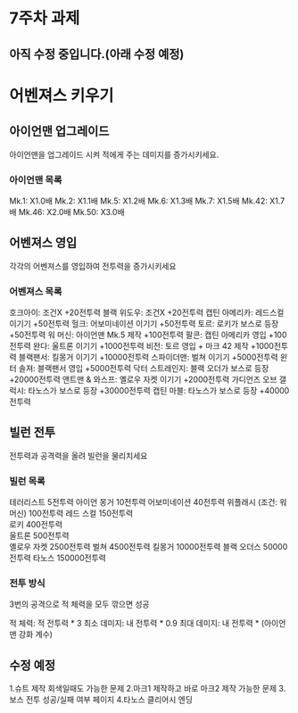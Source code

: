 # 7주차 과제
## 아직 수정 중입니다.(아래 수정 예정)
# 어벤져스 키우기
## 아이언맨 업그레이드
아이언맨을 업그레이드 시켜 적에게 주는 데미지를 증가시키세요.

### 아이언맨 목록
Mk.1: X1.0배
Mk.2: X1.1배
Mk.5: X1.2배
Mk.6: X1.3배
Mk.7: X1.5배
Mk.42: X1.7배
Mk.46: X2.0배
Mk.50: X3.0배

## 어벤져스 영입
각각의 어벤져스를 영입하여 전투력을 증가시키세요

### 어벤져스 목록
호크아이: 조건X                                +20전투력
블랙 위도우: 조건X                             +20전투력
캡틴 아메리카: 레드스컬 이기기                  +50전투력
헐크: 어보미네이션 이기기                       +50전투력
토르: 로키가 보스로 등장                       +50전투력
워 머신: 아이언맨 Mk.5 제작                    +100전투력
팔콘: 캡틴 아메리카 영입	                     +100전투력
완다: 울트론 이기기                            +1000전투력
비전: 토르 영입 + 마크 42 제작                 +1000전투력
블랙팬서: 킬몽거 이기기                        +10000전투력
스파이더맨: 벌쳐 이기기                        +5000전투력
윈터 솔져: 블랙팬서 영입                       +5000전투력
닥터 스트레인지: 블랙 오더가 보스로 등장        +20000전투력
앤트맨 & 와스프: 옐로우 자켓 이기기             +2000전투력
가디언즈 오브 갤럭시: 타노스가 보스로 등장      +30000전투력
캡틴 마블: 타노스가 보스로 등장                +40000전투력

## 빌런 전투
전투력과 공격력을 올려 빌런을 물리치세요

### 빌런 목록
테러리스트                5전투력
아이언 몽거               10전투력
어보미네이션              40전투력 
위플래시 (조건: 워머신)    100전투력
레드 스컬                 150전투력   
로키                      400전투력     
울트론                    500전투력   
옐로우 자켓               2500전투력
벌쳐                     4500전투력
킬몽거                   10000전투력
블랙 오더스               50000전투력
타노스                   150000전투력

### 전투 방식
3번의 공격으로 적 체력을 모두 깎으면 성공

적 체력: 적 전투력 * 3
최소 데미지: 내 전투력 * 0.9
최대 데미지: 내 전투력 * (아이언맨 강화 계수)

## 수정 예정
1.슈트 제작 회색일때도 가능한 문제
2.마크1 제작하고 바로 마크2 제작 가능한 문제
3.보스 전투 성공/실패 여부 페이지
4.타노스 클리어시 엔딩
